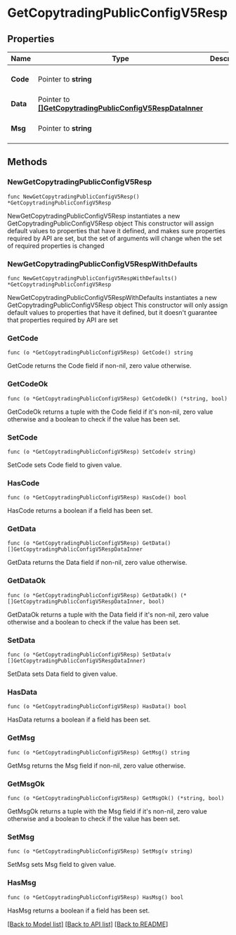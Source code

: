 # GetCopytradingPublicConfigV5Resp

## Properties

Name | Type | Description | Notes
------------ | ------------- | ------------- | -------------
**Code** | Pointer to **string** |  | [optional] [default to ""]
**Data** | Pointer to [**[]GetCopytradingPublicConfigV5RespDataInner**](GetCopytradingPublicConfigV5RespDataInner.md) |  | [optional] 
**Msg** | Pointer to **string** |  | [optional] [default to ""]

## Methods

### NewGetCopytradingPublicConfigV5Resp

`func NewGetCopytradingPublicConfigV5Resp() *GetCopytradingPublicConfigV5Resp`

NewGetCopytradingPublicConfigV5Resp instantiates a new GetCopytradingPublicConfigV5Resp object
This constructor will assign default values to properties that have it defined,
and makes sure properties required by API are set, but the set of arguments
will change when the set of required properties is changed

### NewGetCopytradingPublicConfigV5RespWithDefaults

`func NewGetCopytradingPublicConfigV5RespWithDefaults() *GetCopytradingPublicConfigV5Resp`

NewGetCopytradingPublicConfigV5RespWithDefaults instantiates a new GetCopytradingPublicConfigV5Resp object
This constructor will only assign default values to properties that have it defined,
but it doesn't guarantee that properties required by API are set

### GetCode

`func (o *GetCopytradingPublicConfigV5Resp) GetCode() string`

GetCode returns the Code field if non-nil, zero value otherwise.

### GetCodeOk

`func (o *GetCopytradingPublicConfigV5Resp) GetCodeOk() (*string, bool)`

GetCodeOk returns a tuple with the Code field if it's non-nil, zero value otherwise
and a boolean to check if the value has been set.

### SetCode

`func (o *GetCopytradingPublicConfigV5Resp) SetCode(v string)`

SetCode sets Code field to given value.

### HasCode

`func (o *GetCopytradingPublicConfigV5Resp) HasCode() bool`

HasCode returns a boolean if a field has been set.

### GetData

`func (o *GetCopytradingPublicConfigV5Resp) GetData() []GetCopytradingPublicConfigV5RespDataInner`

GetData returns the Data field if non-nil, zero value otherwise.

### GetDataOk

`func (o *GetCopytradingPublicConfigV5Resp) GetDataOk() (*[]GetCopytradingPublicConfigV5RespDataInner, bool)`

GetDataOk returns a tuple with the Data field if it's non-nil, zero value otherwise
and a boolean to check if the value has been set.

### SetData

`func (o *GetCopytradingPublicConfigV5Resp) SetData(v []GetCopytradingPublicConfigV5RespDataInner)`

SetData sets Data field to given value.

### HasData

`func (o *GetCopytradingPublicConfigV5Resp) HasData() bool`

HasData returns a boolean if a field has been set.

### GetMsg

`func (o *GetCopytradingPublicConfigV5Resp) GetMsg() string`

GetMsg returns the Msg field if non-nil, zero value otherwise.

### GetMsgOk

`func (o *GetCopytradingPublicConfigV5Resp) GetMsgOk() (*string, bool)`

GetMsgOk returns a tuple with the Msg field if it's non-nil, zero value otherwise
and a boolean to check if the value has been set.

### SetMsg

`func (o *GetCopytradingPublicConfigV5Resp) SetMsg(v string)`

SetMsg sets Msg field to given value.

### HasMsg

`func (o *GetCopytradingPublicConfigV5Resp) HasMsg() bool`

HasMsg returns a boolean if a field has been set.


[[Back to Model list]](../README.md#documentation-for-models) [[Back to API list]](../README.md#documentation-for-api-endpoints) [[Back to README]](../README.md)


